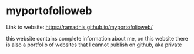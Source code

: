# myportofolioweb
Link to website: https://ramadhis.github.io/myportofolioweb/

this website contains complete information about me, on this website there is also a portfolio of websites that I cannot publish on github, aka private
